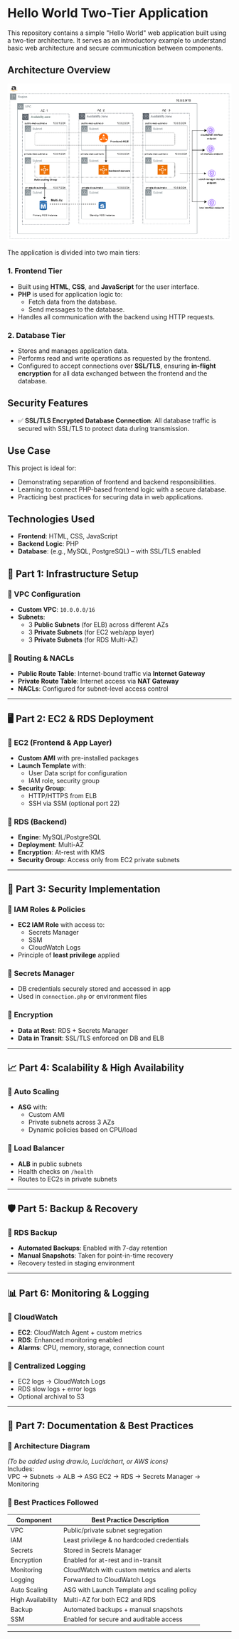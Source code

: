 # Hello World Two-Tier Application

This repository contains a simple "Hello World" web application built using a two-tier architecture. It serves as an introductory example to understand basic web architecture and secure communication between components.

## Architecture Overview

![alt text](aws-two-tier-architecture.png)

The application is divided into two main tiers:

### 1. Frontend Tier
- Built using **HTML**, **CSS**, and **JavaScript** for the user interface.
- **PHP** is used for application logic to:
  - Fetch data from the database.
  - Send messages to the database.
- Handles all communication with the backend using HTTP requests.

### 2. Database Tier
- Stores and manages application data.
- Performs read and write operations as requested by the frontend.
- Configured to accept connections over **SSL/TLS**, ensuring **in-flight encryption** for all data exchanged between the frontend and the database.

## Security Features

- ✅ **SSL/TLS Encrypted Database Connection**: All database traffic is secured with SSL/TLS to protect data during transmission.

## Use Case

This project is ideal for:
- Demonstrating separation of frontend and backend responsibilities.
- Learning to connect PHP-based frontend logic with a secure database.
- Practicing best practices for securing data in web applications.

## Technologies Used

- **Frontend**: HTML, CSS, JavaScript
- **Backend Logic**: PHP
- **Database**: (e.g., MySQL, PostgreSQL) – with SSL/TLS enabled


## 🔧 Part 1: Infrastructure Setup

### 🔹 VPC Configuration
- **Custom VPC**: `10.0.0.0/16`
- **Subnets**:
  - 3 **Public Subnets** (for ELB) across different AZs
  - 3 **Private Subnets** (for EC2 web/app layer)
  - 3 **Private Subnets** (for RDS Multi-AZ)

### 🔹 Routing & NACLs
- **Public Route Table**: Internet-bound traffic via **Internet Gateway**
- **Private Route Table**: Internet access via **NAT Gateway**
- **NACLs**: Configured for subnet-level access control

---

## 🖥️ Part 2: EC2 & RDS Deployment

### 🔹 EC2 (Frontend & App Layer)
- **Custom AMI** with pre-installed packages
- **Launch Template** with:
  - User Data script for configuration
  - IAM role, security group
- **Security Group**:
  - HTTP/HTTPS from ELB
  - SSH via SSM (optional port 22)

### 🔹 RDS (Backend)
- **Engine**: MySQL/PostgreSQL
- **Deployment**: Multi-AZ
- **Encryption**: At-rest with KMS
- **Security Group**: Access only from EC2 private subnets

---

## 🔐 Part 3: Security Implementation

### 🔹 IAM Roles & Policies
- **EC2 IAM Role** with access to:
  - Secrets Manager
  - SSM
  - CloudWatch Logs
- Principle of **least privilege** applied

### 🔹 Secrets Manager
- DB credentials securely stored and accessed in app
- Used in `connection.php` or environment files

### 🔹 Encryption
- **Data at Rest**: RDS + Secrets Manager
- **Data in Transit**: SSL/TLS enforced on DB and ELB

---

## 📈 Part 4: Scalability & High Availability

### 🔹 Auto Scaling
- **ASG** with:
  - Custom AMI
  - Private subnets across 3 AZs
  - Dynamic policies based on CPU/load

### 🔹 Load Balancer
- **ALB** in public subnets
- Health checks on `/health`
- Routes to EC2s in private subnets

---

## 🛡️ Part 5: Backup & Recovery

### 🔹 RDS Backup
- **Automated Backups**: Enabled with 7-day retention
- **Manual Snapshots**: Taken for point-in-time recovery
- Recovery tested in staging environment

---

## 📊 Part 6: Monitoring & Logging

### 🔹 CloudWatch
- **EC2**: CloudWatch Agent + custom metrics
- **RDS**: Enhanced monitoring enabled
- **Alarms**: CPU, memory, storage, connection count

### 🔹 Centralized Logging
- EC2 logs → CloudWatch Logs
- RDS slow logs + error logs
- Optional archival to S3

---

## 📘 Part 7: Documentation & Best Practices

### 📌 Architecture Diagram
*(To be added using draw.io, Lucidchart, or AWS icons)*  
Includes:  
VPC → Subnets → ALB → ASG EC2 → RDS → Secrets Manager → Monitoring

### 🧠 Best Practices Followed

| Component        | Best Practice Description                                   |
|------------------|-------------------------------------------------------------|
| VPC              | Public/private subnet segregation                           |
| IAM              | Least privilege & no hardcoded credentials                  |
| Secrets          | Stored in Secrets Manager                                   |
| Encryption       | Enabled for at-rest and in-transit                          |
| Monitoring       | CloudWatch with custom metrics and alerts                   |
| Logging          | Forwarded to CloudWatch Logs                                |
| Auto Scaling     | ASG with Launch Template and scaling policy                 |
| High Availability| Multi-AZ for both EC2 and RDS                               |
| Backup           | Automated backups + manual snapshots                        |
| SSM              | Enabled for secure and auditable access                     |

---